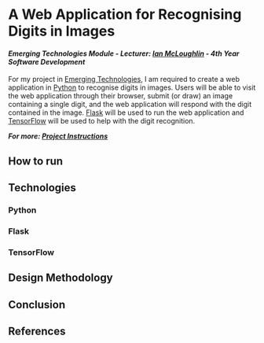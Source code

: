 # A Web Application for Recognising Digits in Images
#### *Emerging Technologies Module - Lecturer: [Ian McLoughlin](ianmcloughlin.github.io) - 4th Year Software Development*
For my project in [Emerging Technologies](https://emerging-technologies.github.io/), I am required to create a web application in [Python](https://www.python.org/) to recognise digits in images. Users will be able to visit the web application through their browser, submit (or draw) an image containing a single digit, and the web application will respond with the digit contained in the image. [Flask](http://flask.pocoo.org/) will be used to run the web application and [TensorFlow](https://www.tensorflow.org/) will be used to help with the digit recognition.

**_For more: [Project Instructions](https://emerging-technologies.github.io/problems/project.html)_**

## How to run 

## Technologies
### Python

### Flask

### TensorFlow

## Design Methodology

## Conclusion

## References
